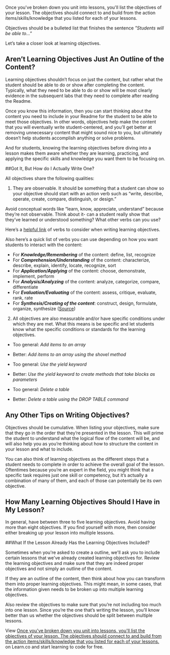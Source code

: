 Once you've broken down you unit into lessons, you'll list the objectives of your lesson. The objectives should connect to and build from the action items/skills/knowledge that you listed for each of your lessons. 

Objectives should be a bulleted list that finishes the sentence *"Students will be able to..."*

Let’s take a closer look at learning objectives.

## Aren’t Learning Objectives Just An Outline of the Content? 

Learning objectives shouldn’t focus on just the content, but rather what the student should be able to do or show after completing the content. Typically, what they need to be able to do or show will be most clearly evidence in the subsequent labs that they need to complete after reading the Readme.

Once you know this information, then you can start thinking about the content you need to include in your Readme for the student to be able to meet those objectives. In other words, objectives help make the content that you will eventually write student-centered, and you’ll get better at removing unnecessary content that might sound nice to you, but ultimately doesn’t help students accomplish anything or solve problems.

And for students, knowing the learning objectives before diving into a lesson makes them aware whether they are learning, practicing, and applying the specific skills and knowledge you want them to be focusing on. 


##Got It, But How do I Actually Write One? 

All objectives share the following qualities:

1) They are observable. It should be something that a student can show so your objective should start with an action verb such as “write, describe, operate, create, compare, distinguish, or design.”

Avoid conceptual words like “learn, know, appreciate, understand” because they’re not observable. Think about it- can a student really show that they’ve learned or understood something? What other verbs can you use? 

Here’s a [helpful link](https://www.clinton.edu/curriculumcommittee/listofmeasurableverbs.cxml) of verbs to consider when writing learning objectives.

Also here’s a quick list of verbs you can use depending on how you want students to interact with the content:
* For ***Knowledge/Remembering*** of the content: define, list, recognize
* For ***Comprehension/Understanding*** of the content: characterize, describe, explain, identify, locate, recognize, sort
* For ***Application/Applying*** of the content: choose, demonstrate, implement, perform
* For ***Analysis/Analyzing*** of the content: analyze, categorize, compare, differentiate
* For ***Evaluation/Evaluating*** of the content: assess, critique, evaluate, rank, rate
* For ***Synthesis/Creating of the content***: construct, design, formulate, organize, synthesize
                                                            ([Source](http://www.library.illinois.edu/infolit/learningoutcomes.html)) 
																														
2) All objectives are also measurable and/or have specific conditions under which they are met. What this means is be specific and let students know what the specific conditions or standards for the learning objectives.

* Too general: *Add items to an array*
* Better: *Add items to an array using the shovel method*


* Too general: *Use the yield keyword*
* Better: *Use the yield keyword to create methods that take blocks as parameters*


* Too general: *Delete a table*
* Better: *Delete a table using the DROP TABLE command*

## Any Other Tips on Writing Objectives? 

Objectives should be cumulative. When listing your objectives, make sure that they go in the order that they’re presented in the lesson. This will prime the student to understand what the logical flow of the content will be, and will also help you as you’re thinking about how to structure the content in your lesson and what to include. 

You can also think of learning objectives as the different steps that a student needs to complete in order to achieve the overall goal of the lesson. Oftentimes because you’re an expert in the field, you might think that a specific task requires just one skill or competency, but it’s actually a combination of many of them, and each of those can potentially be its own objective. 


## How Many Learning Objectives Should I Have in My Lesson? 

In general, have between three to five learning objectives. Avoid having more than eight objectives. If you find yourself with more, then consider either breaking up your lesson into multiple lessons.  

##What If the Lesson Already Has the Learning Objectives Included?

Sometimes when you're asked to create a outline, we'll ask you to include certain lessons that we've already created learning objectives for. Review the learning objectives and make sure that they are indeed proper objectives and not simply an outline of the content. 

If they are an outline of the content, then think about how you can transform them into proper learning objectives. This might mean, in some cases, that the information given needs to be broken up into multiple learning objectives. 

Also review the objectives to make sure that you’re not including too much into one lesson. Since you’re the one that’s writing the lesson, you’ll know better than us whether the objectives should be split between multiple lessons. 



<p data-visibility='hidden'>View <a href='https://learn.co/lessons/learning-objectives' title='Once you've broken down you unit into lessons, you'll list the objectives of your lesson. The objectives should connect to and build from the action items/skills/knowledge that you listed for each of your lessons. '>Once you've broken down you unit into lessons, you'll list the objectives of your lesson. The objectives should connect to and build from the action items/skills/knowledge that you listed for each of your lessons. </a> on Learn.co and start learning to code for free.</p>
